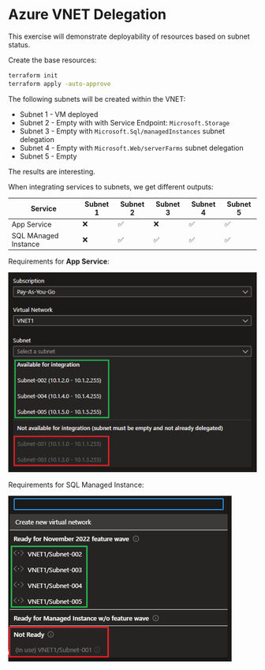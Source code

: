 # Azure VNET Delegation

This exercise will demonstrate deployability of resources based on subnet status.

Create the base resources:

```sh
terraform init
terraform apply -auto-approve
```

The following subnets will be created within the VNET:

- Subnet 1 - VM deployed
- Subnet 2 - Empty with with Service Endpoint: `Microsoft.Storage`
- Subnet 3 - Empty with `Microsoft.Sql/managedInstances` subnet delegation
- Subnet 4 - Empty with `Microsoft.Web/serverFarms` subnet delegation
- Subnet 5 - Empty

The results are interesting.

When integrating services to subnets, we get different outputs:

| Service | Subnet 1 | Subnet 2 | Subnet 3 | Subnet 4 | Subnet 5 |
|-|-|-|-|-|-|
| App Service | ❌ | ✅ | ❌ | ✅ | ✅ |
| SQL MAnaged Instance | ❌ | ✅ | ✅ | ✅ | ✅ |

Requirements for **App Service**:

<img src=".assets/webapp.png" />

Requirements for SQL Managed Instance:

<img src=".assets/sqlmanagedinstance.png" />
